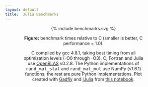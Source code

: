 ```yaml
---
layout: default
title:  Julia Benchmarks
---
```


<center>
<div class="figure" style="align: center; width: 77%">
{% include benchmarks.svg %}
<p class="caption"><b>Figure:</b>
benchmark times relative to C (smaller is better, C performance = 1.0).
</p>
<p class="note">
C compiled by gcc 4.8.1, taking best timing from all optimization levels (-O0 through -O3).
C, Fortran and Julia use <a href="https://github.com/xianyi/OpenBLAS">OpenBLAS</a> v0.2.8.
The Python implementations of <tt>rand_mat_stat</tt> and <tt>rand_mat_mul</tt> use NumPy (v1.6.1) functions; the rest are pure Python implementations.
Plot created with <a href="https://github.com/dcjones/Gadfly.jl">Gadfly</a> and <a href="https://github.com/JuliaLang/IJulia.jl">IJulia</a> from <a href="http://nbviewer.ipython.org/url/julialang.org/benchmarks.ipynb">this notebook</a>.
</p>
</div>
</center>

